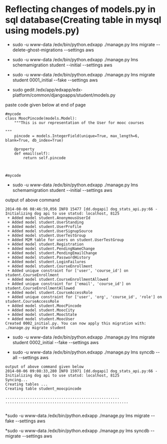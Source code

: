 Reflecting changes of models.py in sql database(Creating table in mysql using models.py)
========================================================================================


* sudo -u www-data /edx/bin/python.edxapp ./manage.py lms migrate --delete-ghost-migrations --settings aws

* sudo -u www-data /edx/bin/python.edxapp ./manage.py lms schemamigration student --initial --settings aws 

* sudo -u www-data /edx/bin/python.edxapp ./manage.py lms migrate student 0001_initial --fake --settings aws 
* sudo gedit /edx/app/edxapp/edx-platform/common/djangoapps/student/models.py 

 paste code given below at end of page


```
#mycode 
class MoocPincode(models.Model): 
    """This is our representation of the User for mooc courses 

""" 
    pincode = models.IntegerField(unique=True, max_length=6, blank=True, db_index=True) 
    
    @property 
    def email(self): 
        return self.pincode 



#mycode 

```





* sudo -u www-data /edx/bin/python.edxapp ./manage.py lms schemamigration student --initial --settings aws 

 output of above command
```
2014-08-06 08:46:59,056 INFO 15477 [dd.dogapi] dog_stats_api.py:66 - Initializing dog api to use statsd: localhost, 8125 
 + Added model student.AnonymousUserId 
 + Added model student.UserStanding 
 + Added model student.UserProfile 
 + Added model student.UserSignupSource 
 + Added model student.UserTestGroup 
 + Added M2M table for users on student.UserTestGroup 
 + Added model student.Registration 
 + Added model student.PendingNameChange 
 + Added model student.PendingEmailChange 
 + Added model student.PasswordHistory 
 + Added model student.LoginFailures 
 + Added model student.CourseEnrollment 
 + Added unique constraint for ['user', 'course_id'] on student.CourseEnrollment 
 + Added model student.CourseEnrollmentAllowed 
 + Added unique constraint for ['email', 'course_id'] on student.CourseEnrollmentAllowed 
 + Added model student.CourseAccessRole 
 + Added unique constraint for ['user', 'org', 'course_id', 'role'] on student.CourseAccessRole 
 + Added model student.MoocPincode 
 + Added model student.MoocCity 
 + Added model student.MoocState 
 + Added model student.MoocUser 
Created 0002_initial.py. You can now apply this migration with: ./manage.py migrate student 

```

* sudo -u www-data /edx/bin/python.edxapp ./manage.py lms migrate student 0002_initial --fake --settings aws 


* sudo -u www-data /edx/bin/python.edxapp ./manage.py lms syncdb  --all  --settings aws
```
output of above command given below
2014-08-06 09:08:33,280 INFO 15971 [dd.dogapi] dog_stats_api.py:66 - Initializing dog api to use statsd: localhost, 8125
Syncing...
Creating tables ...
Creating table student_moocpincode

...................................................
.......................................................


```

 *sudo -u www-data /edx/bin/python.edxapp ./manage.py lms migrate --fake     --settings aws 

 *sudo -u www-data /edx/bin/python.edxapp ./manage.py lms syncdb --migrate      --settings aws 
